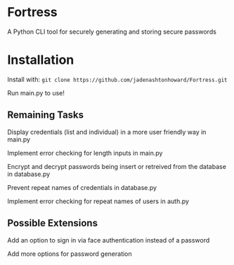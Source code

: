 
# Fortress

A Python CLI tool for securely generating and storing secure passwords

# Installation

Install with:
`git clone https://github.com/jadenashtonhoward/Fortress.git`
  
Run main.py to use!

## Remaining Tasks

Display credentials (list and individual) in a more user friendly way in main.py

Implement error checking for length inputs in main.py

Encrypt and decrypt passwords being insert or retreived from the database in database.py

Prevent repeat names of credentials in database.py

Implement error checking for repeat names of users in auth.py

## Possible Extensions

Add an option to sign in via face authentication instead of a password

Add more options for password generation
